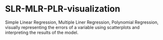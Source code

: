 # SLR-MLR-PLR-visualization
Simple Linear Regression, Multiple Liner Regression, Polynomial Regression, visually representing the errors of a variable using scatterplots and interpreting the results of the model.

